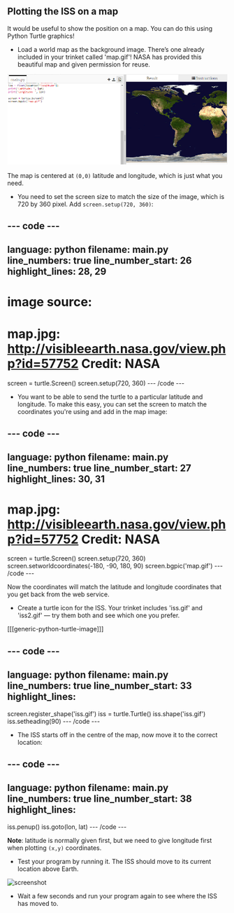 ## Plotting the ISS on a map

It would be useful to show the position on a map. You can do this using Python Turtle graphics!

+ Load a world map as the background image. There’s one already included in your trinket called 'map.gif'! NASA has provided this beautiful map and given permission for reuse. 

![screenshot](images/iss-map.png)
 
The map is centered at `(0,0)` latitude and longitude, which is just what you need. 

+ You need to set the screen size to match the size of the image, which is 720 by 360 pixel. Add `screen.setup(720, 360)`:

--- code ---
---
language: python
filename: main.py
line_numbers: true
line_number_start: 26
highlight_lines: 28, 29
---
# image source:
# map.jpg: http://visibleearth.nasa.gov/view.php?id=57752 Credit: NASA
screen = turtle.Screen()
screen.setup(720, 360)
--- /code ---
  
+ You want to be able to send the turtle to a particular latitude and longitude. To make this easy, you can set the screen to match the coordinates you're using and add in the map image:

--- code ---
---
language: python
filename: main.py
line_numbers: true
line_number_start: 27
highlight_lines: 30, 31
---
# map.jpg: http://visibleearth.nasa.gov/view.php?id=57752 Credit: NASA
screen = turtle.Screen()
screen.setup(720, 360)
screen.setworldcoordinates(-180, -90, 180, 90)
screen.bgpic('map.gif')
--- /code ---

Now the coordinates will match the latitude and longitude coordinates that you get back from the web service. 

+ Create a turtle icon for the ISS. Your trinket includes 'iss.gif' and 'iss2.gif' — try them both and see which one you prefer. 
    
[[[generic-python-turtle-image]]]

--- code ---
---
language: python
filename: main.py
line_numbers: true
line_number_start: 33
highlight_lines: 
---
screen.register_shape('iss.gif')
iss = turtle.Turtle()
iss.shape('iss.gif')
iss.setheading(90)
--- /code ---

+ The ISS starts off in the centre of the map, now move it to the correct location:

--- code ---
---
language: python
filename: main.py
line_numbers: true
line_number_start: 38
highlight_lines: 
---
iss.penup()
iss.goto(lon, lat)
--- /code ---
  
**Note**: latitude is normally given first, but we need to give longitude first when plotting `(x,y)` coordinates. 

+ Test your program by running it. The ISS should move to its current location above Earth. 

![screenshot](images/iss-plotted.png)

+ Wait a few seconds and run your program again to see where the ISS has moved to. 
